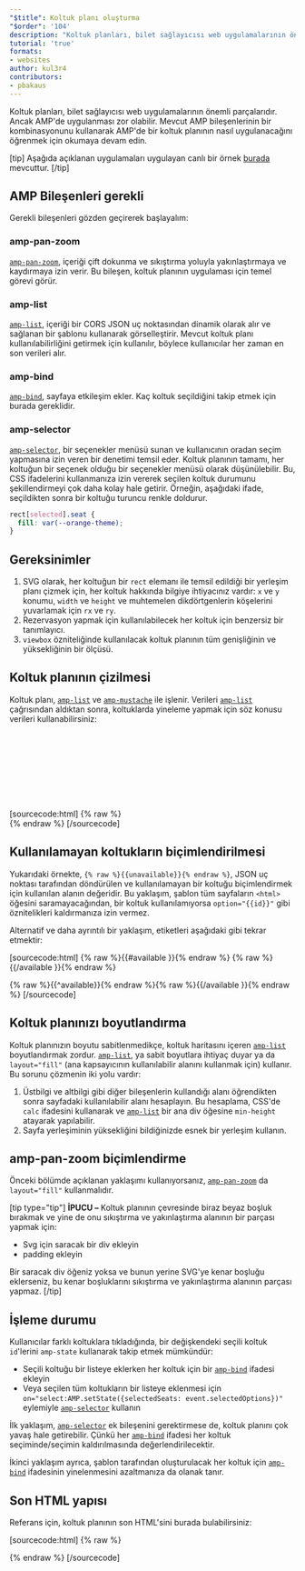 ```yaml
---
"$title": Koltuk planı oluşturma
"$order": '104'
description: "Koltuk planları, bilet sağlayıcısı web uygulamalarının önemli bir parçasıdır. Ancak AMP'de uygulanması zor olabilir. AMP'de bir koltuk planının nasıl uygulayacağını öğrenmek için okumaya devam edin"
tutorial: 'true'
formats:
- websites
author: kul3r4
contributors:
- pbakaus
---
```


Koltuk planları, bilet sağlayıcısı web uygulamalarının önemli parçalarıdır. Ancak AMP'de uygulanması zor olabilir. Mevcut AMP bileşenlerinin bir kombinasyonunu kullanarak AMP'de bir koltuk planının nasıl uygulanacağını öğrenmek için okumaya devam edin.

[tip] Aşağıda açıklanan uygulamaları uygulayan canlı bir örnek [burada](../../../documentation/examples/documentation/SeatMap.html) mevcuttur. [/tip]

## AMP Bileşenleri gerekli

Gerekli bileşenleri gözden geçirerek başlayalım:

### amp-pan-zoom

[`amp-pan-zoom`](../../../documentation/components/reference/amp-pan-zoom.md), içeriği çift dokunma ve sıkıştırma yoluyla yakınlaştırmaya ve kaydırmaya izin verir. Bu bileşen, koltuk planının uygulaması için temel görevi görür.

### amp-list

[`amp-list`](../../../documentation/components/reference/amp-list.md), içeriği bir CORS JSON uç noktasından dinamik olarak alır ve sağlanan bir şablonu kullanarak görselleştirir. Mevcut koltuk planı kullanılabilirliğini getirmek için kullanılır, böylece kullanıcılar her zaman en son verileri alır.

### amp-bind

[`amp-bind`](../../../documentation/components/reference/amp-bind.md), sayfaya etkileşim ekler. Kaç koltuk seçildiğini takip etmek için burada gereklidir.

### amp-selector

[`amp-selector`](../../../documentation/components/reference/amp-selector.md), bir seçenekler menüsü sunan ve kullanıcının oradan seçim yapmasına izin veren bir denetimi temsil eder. Koltuk planının tamamı, her koltuğun bir seçenek olduğu bir seçenekler menüsü olarak düşünülebilir. Bu, CSS ifadelerini kullanmanıza izin vererek seçilen koltuk durumunu şekillendirmeyi çok daha kolay hale getirir. Örneğin, aşağıdaki ifade, seçildikten sonra bir koltuğu turuncu renkle doldurur.

```css
rect[selected].seat {
  fill: var(--orange-theme);
}
```

## Gereksinimler

1. SVG olarak, her koltuğun bir `rect` elemanı ile temsil edildiği bir yerleşim planı çizmek için, her koltuk hakkında bilgiye ihtiyacınız vardır: `x` ve `y` konumu, `width` ve `height` ve muhtemelen dikdörtgenlerin köşelerini yuvarlamak için `rx` ve `ry`.
2. Rezervasyon yapmak için kullanılabilecek her koltuk için benzersiz bir tanımlayıcı.
3. `viewbox` özniteliğinde kullanılacak koltuk planının tüm genişliğinin ve yüksekliğinin bir ölçüsü.

## Koltuk planının çizilmesi

Koltuk planı, [`amp-list`](../../../documentation/components/reference/amp-list.md) ve [`amp-mustache`](../../../documentation/components/reference/amp-mustache.md) ile işlenir. Verileri [`amp-list`](../../../documentation/components/reference/amp-list.md) çağrısından aldıktan sonra, koltuklarda yineleme yapmak için söz konusu verileri kullanabilirsiniz:

[sourcecode:html]
{% raw %}<svg preserveAspectRatio="xMidYMin slice" viewBox="0 0 {{width}} {{height}}">
{{#seats}}
<rect option="{{id}}" role="button" tabindex="0" class="seat {{unavailable}}" x="{{x}}" y="{{y}}" width="{{width}}" height="{{height}}" rx="{{rx}}" ry="{{ry}}"/>
{{/seats}}
</svg>{% endraw %}
[/sourcecode]

## Kullanılamayan koltukların biçimlendirilmesi

Yukarıdaki örnekte, `{% raw %}{{unavailable}}{% endraw %}`, JSON uç noktası tarafından döndürülen ve kullanılamayan bir koltuğu biçimlendirmek için kullanılan alanın değeridir. Bu yaklaşım, şablon tüm sayfaların `<html>` öğesini saramayacağından, bir koltuk kullanılamıyorsa `option="{{id}}"` gibi öznitelikleri kaldırmanıza izin vermez.

Alternatif ve daha ayrıntılı bir yaklaşım, etiketleri aşağıdaki gibi tekrar etmektir:

[sourcecode:html]
{% raw %}{{#available }}{% endraw %}
<rect option="{{id}}" role="button" tabindex="0" class="seat" x="{{x}}" y="{{y}}" width="{{width}}" height="{{height}}" rx="{{rx}}" ry="{{ry}}"/>{% raw %}{{/available }}{% endraw %}

{% raw %}{{^available}}{% endraw %}<rect role="button" tabindex="0" class="seat unavailable" x="{{x}}" y="{{y}}" width="{{width}}" height="{{height}}" rx="{{rx}}" ry="{{ry}}"/>{% raw %}{{/available }}{% endraw %}
[/sourcecode]

## Koltuk planınızı boyutlandırma

Koltuk planınızın boyutu sabitlenmedikçe, koltuk haritasını içeren [`amp-list`](../../../documentation/components/reference/amp-list.md) boyutlandırmak zordur. [`amp-list`](../../../documentation/components/reference/amp-list.md), ya sabit boyutlara ihtiyaç duyar ya da `layout="fill"` (ana kapsayıcının kullanılabilir alanını kullanmak için) kullanır. Bu sorunu çözmenin iki yolu vardır:

1. Üstbilgi ve altbilgi gibi diğer bileşenlerin kullandığı alanı öğrendikten sonra sayfadaki kullanılabilir alanı hesaplayın. Bu hesaplama, CSS'de `calc` ifadesini kullanarak ve [`amp-list`](../../../documentation/components/reference/amp-list.md) bir ana div öğesine `min-height` atayarak yapılabilir.
2. Sayfa yerleşiminin yüksekliğini bildiğinizde esnek bir yerleşim kullanın.

## amp-pan-zoom biçimlendirme

Önceki bölümde açıklanan yaklaşımı kullanıyorsanız, [`amp-pan-zoom`](../../../documentation/components/reference/amp-pan-zoom.md) da `layout="fill"` kullanmalıdır.

[tip type="tip"] **İPUCU –** Koltuk planının çevresinde biraz beyaz boşluk bırakmak ve yine de onu sıkıştırma ve yakınlaştırma alanının bir parçası yapmak için:

- Svg için saracak bir div ekleyin
- padding ekleyin

Bir saracak div öğeniz yoksa ve bunun yerine SVG'ye kenar boşluğu eklerseniz, bu kenar boşluklarını sıkıştırma ve yakınlaştırma alanının parçası yapmaz. [/tip]

## İşleme durumu

Kullanıcılar farklı koltuklara tıkladığında, bir değişkendeki seçili koltuk `id`'lerini `amp-state` kullanarak takip etmek mümkündür:

- Seçili koltuğu bir listeye eklerken her koltuk için bir [`amp-bind`](../../../documentation/components/reference/amp-bind.md) ifadesi ekleyin
- Veya seçilen tüm koltukların bir listeye eklenmesi için `on="select:AMP.setState({selectedSeats: event.selectedOptions})"` eylemiyle [`amp-selector`](../../../documentation/components/reference/amp-selector.md) kullanın

İlk yaklaşım, [`amp-selector`](../../../documentation/components/reference/amp-selector.md) ek bileşenini gerektirmese de, koltuk planını çok yavaş hale getirebilir. Çünkü her [`amp-bind`](../../../documentation/components/reference/amp-bind.md) ifadesi her koltuk seçiminde/seçimin kaldırılmasında değerlendirilecektir.

İkinci yaklaşım ayrıca, şablon tarafından oluşturulacak her koltuk için [`amp-bind`](../../../documentation/components/reference/amp-bind.md) ifadesinin yinelenmesini azaltmanıza da olanak tanır.

## Son HTML yapısı

Referans için, koltuk planının son HTML'sini burada bulabilirsiniz:

[sourcecode:html]
{% raw %}<div class="seatmap-container">
  <amp-list layout="fill" src="/json/seats.json" binding="no" items="." single-item noloading>
    <template type="amp-mustache">
      <amp-pan-zoom layout="fill" class="seatmap">
        <amp-selector multiple on="select:AMP.setState({
          selectedSeats: event.selectedOptions
        })" layout="fill">
          <div class="svg-container">
            <svg preserveAspectRatio="xMidYMin slice" viewBox="0 0 {{width}} {{height}}">
            {{#seats}}
              <rect option="{{id}}" role="button"
               tabindex="0" class="seat {{unavailable}}"
              x="{{x}}" y="{{y}}"
              width="{{width}}" height="{{height}}"
              rx="{{rx}}" ry="{{ry}}"/>
            {{/seats}}
            </svg>
          </div>
        </amp-selector>
      </amp-pan-zoom>
    </template>
  </amp-list>
</div>{% endraw %}
[/sourcecode]
